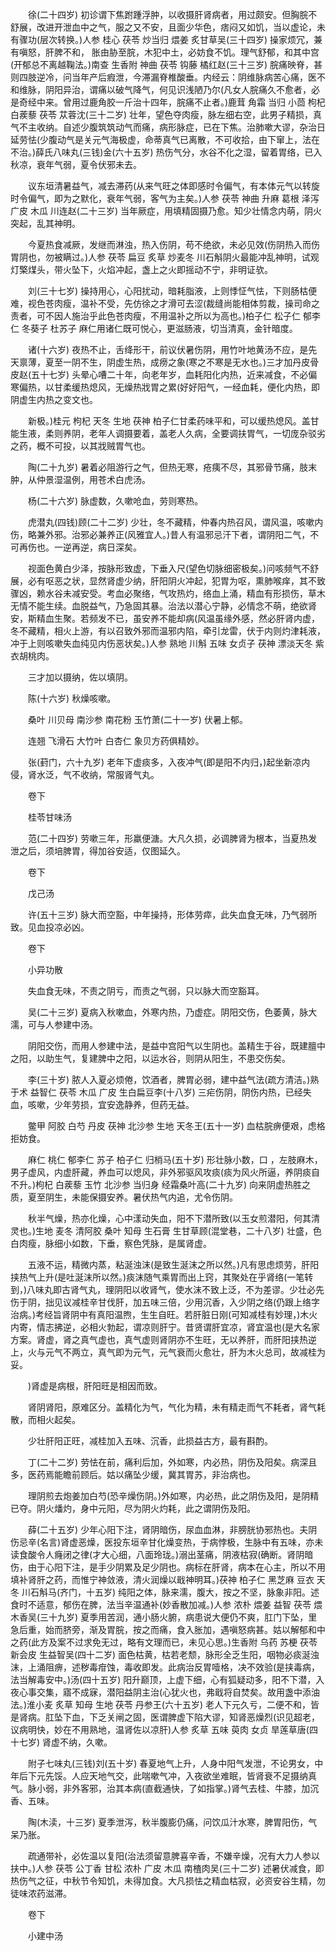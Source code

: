 <!-- { "loadSidebar": true } -->
　　徐(二十四岁) 初诊谓下焦跗踵浮肿，以收摄肝肾病者，用过颇安。但胸脘不舒展，改进开泄血中之气，服之又不安，且面少华色，痞闷又如饥，当以虚论，未有骤功(层次转换。)人参 桂心 茯苓 炒当归 煨姜 炙甘草吴(三十四岁) 操家烦冗，兼有嗔怒，肝脾不和， 胀由胁至脘，木犯中土，必妨食不饥。理气舒郁，和其中宫(开郁总不离越鞠法。)南查 生香附 神曲 茯苓 钩藤 橘红赵(三十三岁) 脘痛映脊，甚则四肢逆冷，问当年产后瘕泄，今滞漏脊椎酸垂。内经云：阴维脉病苦心痛，医不和维脉，阴阳异治，谓痛以破气降气，何见识浅陋乃尔(凡女人脘痛久不愈者，必是奇经中来。曾用过鹿角胶一斤治十四年，脘痛不止者。)鹿茸 角霜 当归 小茴 枸杞 白蒺藜 茯苓 苁蓉沈(三十二岁) 壮年，望色夺肉瘦，脉左细右空，此男子精损，真气不主收纳。自述少腹筑筑动气而痛，病形脉症，已在下焦。治肺嗽大谬，杂治日延劳怯(少腹动气是关元气海极虚，命蒂真气已离散，不可收拾，由下窜上，法在不治。)薛氏八味丸(三钱)金(六十五岁) 热伤气分，水谷不化之湿，留着胃络，已入秋凉，衰年气弱，夏令伏邪未去。

　　议东垣清暑益气，减去滞药(从来气旺之体即感时令偏气，有本体元气以转旋时令偏气，即为之默化，衰年气弱，客气为主矣。)人参 茯苓 神曲 升麻 葛根 泽泻 广皮 木瓜 川连赵(二十三岁) 当年厥症，用填精固摄乃愈。知少壮情念内萌，阴火突起，乱其神明。

　　今夏热食减厥，发继而淋浊，热入伤阴，苟不绝欲，未必见效(伤阴热入而伤胃阴也，勿被瞒过。)人参 茯苓 扁豆 炙草 炒麦冬 川石斛阴火最能冲乱神明，试观灯檠煤头，带火坠下，火焰冲起，盏上之火即摇动不宁，非明证欤。

　　刘(三十七岁) 操持用心，心阳扰动，暗耗脂液，上则悸怔气怯，下则肠枯便难，视色苍肉瘦，温补不受，先仿徐之才滑可去涩(裁缝尚能相体剪裁，操司命之责者，可不因人施治乎此色苍肉瘦，不用温补之所以为高也。)柏子仁 松子仁 郁李仁 冬葵子 杜苏子 麻仁用诸仁既可悦心，更滋肠液，切当清真，金针暗度。

　　诸(十六岁) 夜热不止，舌绛形干，前议伏暑伤阴，用竹叶地黄汤不应，是先天禀薄，夏至一阴不生，阴虚生热，成痨之象(寒之不寒是无水也。)三才加丹皮骨皮赵(五十七岁) 头晕心嘈二十年，向老年岁，血耗阳化内热，近来减食，不必偏寒偏热，以甘柔缓热熄风，无燥热戕胃之累(好好阳气，一经血耗，便化内热，即阴虚生内热之变文也。

　　新极。)桂元 枸杞 天冬 生地 茯神 柏子仁甘柔药味平和，可以缓热熄风。盖甘能生液，柔则养阴，老年人调摄要着，盖老人久病，全要调扶胃气，一切庞杂驳劣之药，概不可投，以其戕贼胃气也。

　　陶(二十九岁) 暑着必阻游行之气，但热无寒，疮痍不尽，其邪骨节痛，肢末肿，从仲景湿温例，用苍术白虎汤。

　　杨(二十六岁) 脉虚数，久嗽呛血，劳则寒热。

　　虎潜丸(四钱)顾(二十二岁) 少壮，冬不藏精，仲春内热召风，谓风温，咳嗽内伤，略兼外邪。治邪必兼养正(风雅宜人。)昔人有温邪忌汗下者，谓阴阳二气，不可再伤也。一逆再逆，病日深矣。

　　视面色黄白少泽，按脉形致虚，下垂入尺(望色切脉细密极矣。)问咳频气不舒展，必有呕恶之状，显然肾虚少纳，肝阳阴火冲起，犯胃为呕，熏肺喉痒，其不致骤凶，赖水谷未减安受。考血必聚络，气攻热灼，络血上涌，精血有形损伤，草木无情不能生续。血脱益气，乃急固其暴。治法以潜心宁静，必情念不萌，绝欲肾安，斯精血生聚。若频发不已，虽安养不能却病(风温虽缘外感，然必肝肾内虚，冬不藏精，相火上游，有以召致外邪而温邪内陷，牵引龙雷，伏于内则灼津耗液，冲于上则咳嗽失血纯见内伤恶状矣。)人参 熟地 川斛 五味 女贞子 茯神 漂淡天冬 紫衣胡桃肉。

　　三才加以摄纳，佐以填阴。

　　陈(十六岁) 秋燥咳嗽。

　　桑叶 川贝母 南沙参 南花粉 玉竹萧(二十一岁) 伏暑上郁。

　　连翘 飞滑石 大竹叶 白杏仁 象贝方药俱精妙。

　　张(葑门，六十九岁) 老年下虚痰多，入夜冲气(即是阳不内归，)起坐新凉内侵，肾水泛，气不收纳，常服肾气丸。

　　卷下

　　桂苓甘味汤

　　范(二十四岁) 劳嗽三年，形羸便溏。大凡久损，必调脾肾为根本，当夏热发泄之后，须培脾胃，得加谷安适，仅图延久。

　　卷下

　　戊己汤

　　许(五十三岁) 脉大而空豁，中年操持，形体劳瘁，此失血食无味，乃气弱所致。见血投凉必凶。

　　卷下

　　小异功散

　　失血食无味，不责之阴亏，而责之气弱，只以脉大而空豁耳。

　　吴(二十三岁) 夏病入秋嗽血，外寒内热，乃虚症。阴阳交伤，色萎黄，脉大濡，可与人参建中汤。

　　阴阳交伤，而用人参建中法，是益中宫阳气以生阴也。盖精生于谷，既建膻中之阳，以助生气，复建脾中之阳，以运水谷，则阴从阳生，不患交伤矣。

　　李(三十岁) 脓人入夏必烦倦，饮酒者，脾胃必弱，建中益气法(疏方清洁。)熟于术 益智仁 茯苓 木瓜 广皮 生白扁豆李(十八岁) 三疟伤阴，阴伤内热，已经失血，咳嗽，少年劳损，宜安逸静养，但药无益。

　　鳖甲 阿胶 白芍 丹皮 茯神 北沙参 生地 天冬王(五十一岁) 血枯脘痹便艰，虑格拒妨食。

　　麻仁 桃仁 郁李仁 苏子 柏子仁 归梢马(五十岁) 形壮脉小数，口 ，左肢麻木，男子虚风，内虚肝藏，养血可以熄风，非外邪驱风攻痰(痰为风火所逼，养阴痰自不升。)枸杞 白蒺藜 玉竹 北沙参 当归身 经霜桑叶高(二十九岁) 向来阴虚热胜之质，夏至阴生，未能保摄安养。暑伏热气内追，尤令伤阴。

　　秋半气燥，热亦化燥，心中漾动失血，阳不下潜所致(以玉女煎潜阳，何其清灵也。)生地 麦冬 清阿胶 桑叶 知母 生石膏 生甘草顾(混堂巷，二十八岁) 壮盛，色白肉瘦，脉细小如数，下垂，察色凭脉，是属肾虚。

　　五液不运，精微内蒸，粘涎浊沫(是致生涎沫之所以然。)凡有思虑烦劳，肝阳挟热气上升(是吐涎沫所以然。)痰沫随气乘胃而出上窍，其聚处在乎肾络(一笔转到，)八味丸即古肾气丸，理阴阳以收肾气，使水沫不致上泛，不为差谬。少壮必先伤于阴，拙见议减桂辛甘伐肝，加五味三倍，少用沉香，入少阴之络(仍跟上络字治病。)考经旨肾阴中有真阳温煦，生生自旺。若肝脏日刚(可知减桂有妙理，)木火内寄，情志拂逆，必相火勃起，谓凉则肝宁。昔贤谓肝宜凉，肾宜温也(是大名家方案。肾虚，肾之真气虚也，真气虚则肾阴亦不生旺，无以养肝，而肝阳挟热逆上，火与元气不两立，真气即为元气，元气衰而火愈壮，肝为木火总司，故减桂为妥。

　　)肾虚是病根，肝阳旺是相因而致。

　　肾阴肾阳，原难区分。盖精化为气，气化为精，未有精走而气不耗者，肾气耗散，而相火起矣。

　　少壮肝阳正旺，减桂加入五味、沉香，此损益古方，最有斟酌。

　　丁(二十二岁) 劳怯在前，痛利后加，外如寒，内必热，阴伤及阳矣。病深且多，医药焉能瞻前顾后。姑以痛坠少缓，冀其胃苏，非治病也。

　　理阴煎去炮姜加白芍(恐辛燥伤阴。)外如寒，内必热，此之阴伤及阳，是阴精已夺。阴火燔灼，身中元阳，尽为阴火灼耗，此之谓阴伤及阳。

　　薛(二十五岁) 少年心阳下注，肾阴暗伤，尿血血淋，非膀胱协邪热也。夫阴伤忌辛(名言)肾虚恶燥，医投东垣辛甘化燥变热，于病悖极，生脉中有五味，亦未读食酸令人癃闭之律(才大心细，八面玲珑。)溺出茎痛，阴液枯寂(确断。肾阴暗伤，由于心阳下注，是手少阴累及足少阴也。病标在肝肾，病本在心主，所以不用填补肾肝之药，而惟宁神敛液，清火润燥以戢神明耳。)茯神 柏子仁 黑芝麻 豆衣 天冬 川石斛马(齐门，十五岁) 纯阳之体，脉来濡，腹大，按之不坚，脉象非阳。述食时不适意，郁伤在脾，法当辛温通补(妙香散加减。)人参 浓朴 煨姜 益智 茯苓 煨木香吴(三十九岁) 夏季用苦润，通小肠火腑，病患说大便仍不爽，肛门下坠，里急后重，始而脐旁，渐及胃脘，按之而痛，食入胀加，遇嗔怒病甚。姑以解郁和中之药(此方及案不过求免无过，略有文理而已，未见心思。)生香附 乌药 苏梗 茯苓 新会皮 生益智吴(四十二岁) 面色枯黄，枯若老颓，脉形全乏生阳，咽物必痰涎浊沫，上涌阻痹，述秽毒疳蚀，毒收即发。此病治反胃噎格，决不效验(是挟毒病，法当解毒安中。)汤(四十五岁) 阳升巅顶，上虚下细，心有狐疑动多，阳不下潜，入夜心事交集，寤不成寐，潜阳益阴主治(心犹火也，弗戢将自焚矣。故用盏中添油法。)淮小麦 炙草 知母 生地 茯苓 丹参王(六十五岁) 老人下元久亏，二便不和，皆是肾病。肛坠下血，下乏关闸之固，医谓脾虚下陷大谬，知肾恶燥烈(识见超老，议病明快，妙在不用熟地，温肾佐以凉肝)人参 炙草 五味 萸肉 女贞 旱莲草唐(四十七岁) 肾虚不纳，久嗽。

　　附子七味丸(三钱)刘(五十岁) 春夏地气上升，人身中阳气发泄，不论男女，中年后下元先馁。人应天地气交，此喘嗽气冲，入夜欲坐难眠，皆肾衰不足摄纳真气。脉小弱，非外客邪，治其本病(直截通快，了如指掌。)肾气去桂、牛膝，加沉香、五味。

　　陶(木渎，十三岁) 夏季泄泻，秋半腹膨仍痛，问饮瓜汁水寒，脾胃阳伤，气呆乃胀。

　　疏通带补，必佐温以复阳(治法须留意脾喜辛香，不嫌辛燥，况有大力人参以扶中。)人参 茯苓 公丁香 甘松 浓朴 广皮 木瓜 南楂肉吴(三十二岁) 述暑伏减食，即热伤气之征，中秋节令知饥，未得加食。大凡损怯之精血枯寂，必资安谷生精，勿徒味浓药滋滞。

　　卷下

　　小建中汤

